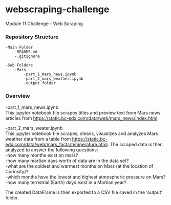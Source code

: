 # webscraping-challenge
Module 11 Challenge - Web Scraping </br>


### Repository Structure
    -Main Folder
        -README.md
        -.gitignore

    -Sub Folders
        -Mars
            -part_1_mars_news.ipynb
            -part_2_mars_weather.ipynb
            -output folder

### Overview
-part_1_mars_news.ipynb </br>
This jupyter notebook file scrapes titles and preview text from Mars news articles from https://static.bc-edx.com/data/web/mars_news/index.html 

-part_2_mars_weater.ipynb </br>
This jupyter notebook file scrapes, cleans, visualizes and analyzes Mars weather data from a table from https://static.bc-edx.com/data/web/mars_facts/temperature.html. The scraped data is then analyzed to answer the following questions:</br> 
    -how many months exist on mars? </br> 
    -how many martian days worth of data are in the data set? </br> 
    -what are the coldest and warmest months on Mars (at the location of Curiosity)? </br> 
    -which months have the lowest and highest atmospheric pressure on Mars?</br> 
    -how many terristrial (Earth) days exist in a Martian year?</br> 
 
 The created DataFrame is then exported to a CSV file saved in the 'output' folder. 
